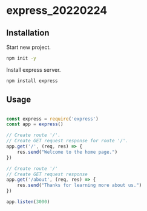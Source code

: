 # express_20220224

## Installation
Start new project.
```bash
npm init -y
```
Install express server.
```bash
npm install express
```


## Usage
```javascript

const express = require('express')
const app = express()

// Create route '/'.
// Create GET request response for route '/'.
app.get('/', (req, res) => {
    res.send("Welcome to the home page.")
})

// Create route '/'
// Create GET request response
app.get('/about', (req, res) => {
    res.send("Thanks for learning more about us.")
})

app.listen(3000)

```